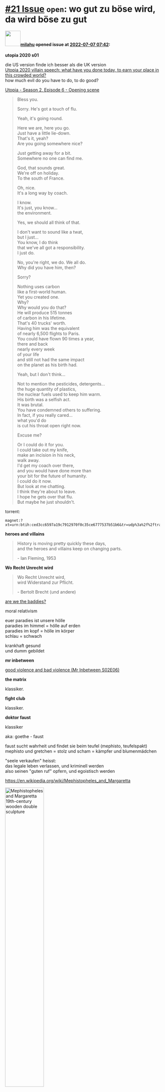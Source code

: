 # [\#21 Issue](https://github.com/milahu/alchi/issues/21) `open`: wo gut zu böse wird, da wird böse zu gut

#### <img src="https://avatars.githubusercontent.com/u/12958815?v=4" width="50">[milahu](https://github.com/milahu) opened issue at [2022-07-07 07:42](https://github.com/milahu/alchi/issues/21):

**utopia 2020 s01**

die US version finde ich besser als die UK version  
[Utopia 2020 villain speech: what have you done today, to earn your
place in this crowded
world?](https://www.youtube.com/watch?v=Y2QNnoqc3XU#title=Utopia%202020%20villain%20speech)  
how much evil do you have to do, to do good?

[Utopia - Season 2, Episode 6 - Opening
scene](https://www.youtube.com/watch?v=rcx-nf3kH_M)

> Bless you.
>
> Sorry. He's got a touch of flu.
>
> Yeah, it's going round.
>
> Here we are, here you go.  
> Just have a little lie-down.  
> That's it, yeah?  
> Are you going somewhere nice?
>
> Just getting away for a bit.  
> Somewhere no one can find me.
>
> God, that sounds great.  
> We're off on holiday.  
> To the south of France.
>
> Oh, nice.  
> It's a long way by coach.
>
> I know.  
> It's just, you know...  
> the environment.
>
> Yes, we should all think of that.
>
> I don't want to sound like a twat,  
> but I just...  
> You know, I do think  
> that we've all got a responsibility.  
> I just do.
>
> No, you're right, we do. We all do.  
> Why did you have him, then?
>
> Sorry?
>
> Nothing uses carbon  
> like a first-world human.  
> Yet you created one.  
> Why?  
> Why would you do that?  
> He will produce 515 tonnes  
> of carbon in his lifetime.  
> That's 40 trucks' worth.  
> Having him was the equivalent  
> of nearly 6,500 flights to Paris.  
> You could have flown 90 times a year,  
> there and back  
> nearly every week  
> of your life  
> and still not had the same impact  
> on the planet as his birth had.
>
> Yeah, but I don't think...
>
> Not to mention the pesticides, detergents...  
> the huge quantity of plastics,  
> the nuclear fuels used to keep him warm.  
> His birth was a selfish act.  
> It was brutal.  
> You have condemned others to suffering.  
> In fact, if you really cared...  
> what you'd do  
> is cut his throat open right now.
>
> Excuse me?
>
> Or I could do it for you.  
> I could take out my knife,  
> make an incision in his neck,  
> walk away.  
> I'd get my coach over there,  
> and you would have done more than  
> your bit for the future of humanity.  
> I could do it now.  
> But look at me chatting.  
> I think they're about to leave.  
> I hope he gets over that flu.  
> But maybe he just shouldn't.

torrent:

    magnet:?xt=urn:btih:ced3cc6597a19c7912970f0c35ce6777537b51b6&tr=udp%3a%2f%2ftracker.opentrackr.org%3a1337%2fannounce

**heroes and villains**

> History is moving pretty quickly these days,  
> and the heroes and villains keep on changing parts.
>
> \- Ian Fleming, 1953

**Wo Recht Unrecht wird**

> Wo Recht Unrecht wird,  
> wird Widerstand zur Pflicht.
>
> \- Bertolt Brecht (und andere)

[are we the
baddies?](https://www.youtube.com/watch?v=hn1VxaMEjRU#title=Are%20we%20the%20Baddies?%20Mitchell%20and%20Webb%20Funny%20Nazi%20Scetch)

moral relativism

euer paradies ist unsere hölle  
paradies im himmel = hölle auf erden  
paradies im kopf = hölle im körper  
schlau = schwach

krankhaft gesund  
und dumm gebildet

**mr inbetween**

[good violence and bad violence (Mr Inbetween
S02E06)](https://www.youtube.com/watch?v=340vzOa8pYo#title=good%20violence%20and%20bad%20violence%20(Mr%20Inbetween%20S02E06))

**the matrix**

klassiker.

**fight club**

klassiker.

**doktor faust**

klassiker

aka: goethe - faust

faust sucht wahrheit und findet sie beim teufel (mephisto,
teufelspakt)  
mephisto und gretchen = stolz und scham = kämpfer und blumenmädchen

"seele verkaufen" heisst:  
das legale leben verlassen, und kriminell werden  
also seinen "guten ruf" opfern, und egoistisch werden

<https://en.wikipedia.org/wiki/Mephistopheles_and_Margaretta>

<img title="Mephistopheles and Margaretta  19th-century wooden double sculpture" src="https://user-images.githubusercontent.com/12958815/177718602-943af214-24be-4209-82cc-18e6fa5d04c1.jpg" width="50%">

------------------------------------------------------------------------

\[Export of Github issue for
[milahu/alchi](https://github.com/milahu/alchi).\]
